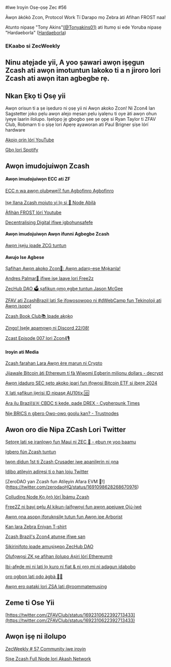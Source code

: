 #Iwe Iroyin Osẹ-ọsẹ Zec #56

Àwọn àkókò Zcon, Protocol Work Tí Darapo mọ Zebra àti Afihan FROST naa!


 Atunto nipasẹ "Tony Akins"[(@Tonyakins01)](https://twitter.com/TonyAkins01) 
ati Itumọ si ede Yoruba nipasẹ "Hardaeborla" ([Hardaeborla](https://twitter.com/ayanlajaadebola))

### EKaabo si ZecWeekly
Ninu atẹjade yii, A yoo ṣawari awọn iṣẹgun Zcash ati awọn imotuntun lakoko ti a n jiroro lori Zcash ati awọn itan agbegbe rẹ.
---

## Nkan Ẹkọ ti Ọsẹ yii
Awọn orisun ti a ṣe iṣeduro ni ọsẹ yii ni Awọn akoko Zcon! Ni Zcon4 Ian Sagstetter joko pẹlu awọn alejo mẹsan pẹlu iyalẹnu ti oye àti awọn ohun iyeye laarin ilolupo. Iṣelọpọ jẹ gbogbo ṣee ṣe ọpẹ si Ryan Taylor ti ZFAV Club, Robmarn ti o ṣiṣẹ lori Apẹrẹ ayaworan ati Paul Brigner ṣíṣe lórí hardware 

[Akojọ orin lórí YouTube](https://www.youtube.com/playlist?list=PL6_epn0lASLETDcJuANXph_fO3_z5wt-B) 

[Gbọ lori Spotify](https://open.spotify.com/show/3teWxE0EQaeohCM268Lpnf?si=2d981656c0b744c7) 


## Awọn imudojuiwọn Zcash

####  Awọn imudojuiwọn ECC ati ZF
[ECC n wa awọn olubẹwẹ🗎 fun Agbofinro Agbofinro](https://twitter.com/ElectricCoinCo/status/1691505848990703628) 

[Iṣẹ Ilana Zcash mojuto yi lọ si 🦓 Node Abilà](https://twitter.com/ElectricCoinCo/status/1691123462868516864) 

[Àfihàn FROST lórí Youtube](https://www.youtube.com/watch?v=xvzESdDtczo) 

[Decentralising Digital ifiwe igbohunsafefe](https://www.youtube.com/watch?v=t7YATWqDvRc) 



####  Awọn imudojuiwọn Awọn ifunni Agbegbe Zcash

[Awọn iṣẹju ipade ZCG tuntun](https://forum.zcashcommunity.com/t/zcash-community-grants-meeting-minutes-7-24-23/45307) 

#### Awujo Ise Agbese 
[Ṣafihan Awọn akoko Zcon🎤: Awọn adarọ-ese Mọkanla!](https://twitter.com/zcash/status/1691670784542966020) 

[Andres Palmar🎸 ifiwe isẹ laaye lori Free2z](https://twitter.com/andresmandolin/status/1693028659534155979) 

[ZecHub DAO 🗳️ ṣafikun ọmọ ẹgbẹ tuntun Jason McGee](https://vote.zechub.xyz/) 

[ZFAV ati ZcashBrazil lati Ṣe ifowosowopo ni #dWebCamp fun Tekinoloji ati Awọn isopọ!](https://twitter.com/ZFAVClub/status/1692289261263868271) 

[Zcash Book Club📚 Ipade akọkọ](https://zcashambassadors.com/event/zcash-book-club-first-meeting/) 

[Zingo! Iṣẹlẹ apamọwọ ni Discord 22/08!](https://twitter.com/ZingoLabs/status/1692579184822960298) 

[Zcast Episode 007 lori Zcon4🎙️](https://www.youtube.com/watch?v=M1Ge79wLIQs&list=PL8avDn0zigvqlKcGTUJdT0yt74G0dpnku) 



#### Iroyin ati Media 
[Zcash farahan Lara Awọn ère marun ni Crypto](https://twitter.com/AltCryptoGems/status/1691000767279210497) 

[Jijawale Bitcoin àti Ethereum tí fà Wiwomi Egberin milionu dollars - decrypt](https://decrypt.co/152872/bitcoin-ethereum-flash-crash-triggers-800-million-liquidations) 

[Awọn idaduro SEC ṣeto akoko ipari fun ifọwọsi Bitcoin ETF si ibẹrẹ 2024](https://cryptonews.net/news/bitcoin/21443420/) 

[X lati ṣafikun ijẹrisi ID nipasẹ AU10tix 🆔](https://news.yahoo.com/news/x-may-soon-add-id-verification-for-preventing-impersonation-190422905.html?guccounter=1&guce_referrer=aHR0cHM6Ly9kdWNrZHVja2dvLmNvbS8&guce_referrer_sig=AQAAALIQe0zfgdJf8CkYTNNkZf9ZaLW21215_3aXy_NbZQa54P4RFhncMLgzdLbUnh8E-hCLRRQV6xuOIMaJPaYTH4U6SuXUcWbX9FEYqmN26BufQA0tmNBTBUcOqpXqRtMx97FLESIMFVmM0ULHreStPX-eEPh1f8Iaq5p8sUHW8vp0) 

[Ara ilu Brazil🇧🇷 CBDC ti kede, pade DREX - Cypherpunk Times](https://www.cypherpunktimes.com/brazilian-digital-currency-is-announced-meet-drex/) 


[Njẹ BRICS n gbero Owo-owo goolu kan? - Trustnodes](https://www.trustnodes.com/2023/08/14/are-BRICS-planning-a-Gold-Currency) 


## Awon oro die Nipa ZCash Lori Twitter
[Ṣetọrẹ lati ṣe iranlọwọ fun Maui ni ZEC 🙏 - ẹbun rẹ yoo baamu](https://twitter.com/zooko/status/1691515131212230656) 

[Igbero fún Zcash tuntun](https://forum.zcashcommunity.com/t/proposal-for-a-fresh-zcash/45357) 

[Iwọn didun 1st ti Zcash Crusader iwe apanilẹrin ni ọna](https://twitter.com/ZcashCrusader/status/1691918528155402450) 

[Idibo atilẹyin adirẹsi ti o han loju Twitter](https://twitter.com/In4Crypto/status/1691786660810281131) 

[ZeroDAO yan Zcash fun Atilẹyin Afara EVM 🌉!] (https://twitter.com/zerodaoHQ/status/1691098628268670976) 

[Colluding Node Kọ ọ̀rọ̀ lórí Ìbámu Zcash](https://twitter.com/colludingnode/status/1692756298129895922) 

[Free2Z ni bayi pẹlu AI kikun-laifọwọyi fun awọn apejuwe Ojú-ìwé](https://twitter.com/free2zcash/status/1691856945983222056) 

[Awọn ọna asopọ iforukọsilẹ tutun fun Awọn ipe Arborist](https://zfnd.org/arborist-calls/) 

[Kan lara Zebra Eniyan T-shirt](https://twitter.com/zerodartz/status/1691531438821097472) 

[Zcash Brazil's Zcon4 atunṣe ifiwe san](https://twitter.com/pedamerico/status/1691590595523809303) 

[Sikirinifoto ipade amuṣiṣẹpọ ZecHub DAO](https://twitter.com/pedamerico/status/1691477405825679360) 

[Olufọwọsi ZK ṣe afihan ilolupo Aṣiri lórí Ethereum🌐](https://twitter.com/ZKValidator/status/1692997435176448004) 

[Ibi-afẹde mi ni lati lọ kuro ni fiat & ni ọrọ mi ni adagun idabobo](https://twitter.com/zkSnak3/status/1692698056225911063) 

[oro ogbon lati odo àgbà 🧙‍♂️](https://twitter.com/ZforZcash/status/1693236972192510143) 

[Awọn ero pataki lori ZSA lati @roommatemusing](https://twitter.com/roommatemusinghttps://twitter.com/roommatemusing/status/1692231786389201188) 







## Zeme ti Ose Yii 

[https://twitter.com/ZFAVClub/status/1692310622392713433](https://twitter.com/ZFAVClub/status/1692310622392713433) 



## Awọn iṣẹ ni ilolupo
[ZecWeekly # 57 Community iwe iroyin](https://app.dework.xyz/zechub-2424/board?taskId=102e34d1-8f77-45d1-bd4f-d3d8f2a040ce) 

[Ṣiṣe Zcash Full Node lori Akash Network](https://app.dework.xyz/zechub-2424/board?taskId=543cab70-627d-4222-a712-9fb8768abe9c) 


